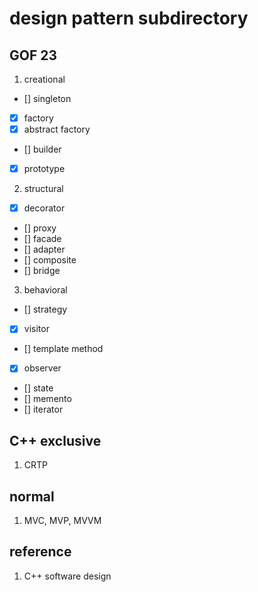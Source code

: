 # design pattern subdirectory

## GOF 23

1. creational

- [] singleton
- [x] factory
- [x] abstract factory
- [] builder
- [x] prototype

2. structural

- [x] decorator
- [] proxy
- [] facade
- [] adapter
- [] composite
- [] bridge

3. behavioral

- [] strategy
- [x] visitor
- [] template method
- [x] observer
- [] state
- [] memento
- [] iterator

## C++ exclusive

1. CRTP

## normal

1. MVC, MVP, MVVM

## reference

1. C++ software design
